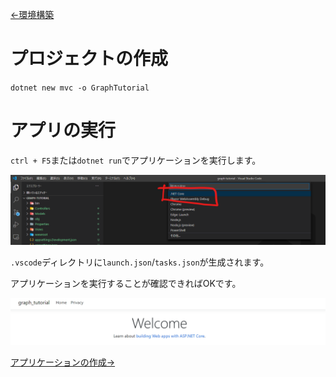 [←環境構築](./0-preparation.md)

# プロジェクトの作成

`dotnet new mvc -o GraphTutorial`

# アプリの実行

`ctrl + F5`または`dotnet run`でアプリケーションを実行します。

![.NET Coreを選択](./.attachements/2020-10-29-21-18-20.png)

`.vscode`ディレクトリに`launch.json`/`tasks.json`が生成されます。

アプリケーションを実行することが確認できればOKです。

![実行される画面](./.attachements/2020-10-29-21-21-02.png)

[アプリケーションの作成→](./2-practice-one.d)